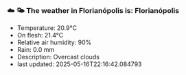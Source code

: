 ### ☁️ 🌤️  The weather in Florianópolis is: Florianópolis

- Temperature: 20.9°C
- On flesh: 21.4°C
- Relative air humidity: 90%
- Rain: 0.0 mm
- Description: Overcast clouds
- last updated: 2025-05-16T22:16:42.084793
